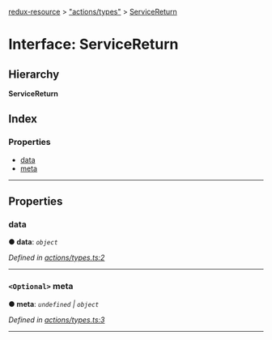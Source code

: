 [redux-resource](../README.md) > ["actions/types"](../modules/_actions_types_.md) > [ServiceReturn](../interfaces/_actions_types_.servicereturn.md)

# Interface: ServiceReturn

## Hierarchy

**ServiceReturn**

## Index

### Properties

* [data](_actions_types_.servicereturn.md#data)
* [meta](_actions_types_.servicereturn.md#meta)

---

## Properties

<a id="data"></a>

###  data

**● data**: *`object`*

*Defined in [actions/types.ts:2](https://github.com/rcelha/redux-resource/blob/2e19365/src/actions/types.ts#L2)*

___
<a id="meta"></a>

### `<Optional>` meta

**● meta**: *`undefined` \| `object`*

*Defined in [actions/types.ts:3](https://github.com/rcelha/redux-resource/blob/2e19365/src/actions/types.ts#L3)*

___

